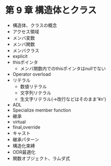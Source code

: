 # 第 9 章 構造体とクラス

* 構造体、クラスの概念
* アクセス領域
* メンバ変数
* メンバ関数
* メンバクラス
* explicit
* thisポインタ
    * メンバ関数内でのthisポインタはnullでない
* Operator overload
* リテラル
    * 数値リテラル
    * 文字列リテラル
    * 生文字リテラル(->改行などはそのまま'¥n')
* ADL
* Specialize member function
* 継承
* virtual
* final,override
* キャスト
* 継承パターン
* 構造化束縛
* ODR最適化
* 関数オブジェクト、ラムダ式
